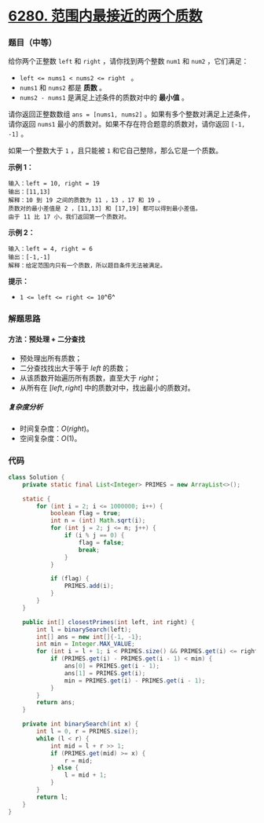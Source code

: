 # [6280. 范围内最接近的两个质数](https://leetcode.cn/problems/closest-prime-numbers-in-range/)

### 题目（中等）

给你两个正整数 `left` 和 `right` ，请你找到两个整数 `num1` 和 `num2` ，它们满足：

* `left <= nums1 < nums2 <= right ` 。
* `nums1` 和 `nums2` 都是 **质数** 。
* `nums2 - nums1` 是满足上述条件的质数对中的 **最小值** 。

请你返回正整数数组 `ans = [nums1, nums2]` 。如果有多个整数对满足上述条件，请你返回 `nums1`
最小的质数对。如果不存在符合题意的质数对，请你返回 `[-1, -1]` 。

如果一个整数大于 `1` ，且只能被 `1` 和它自己整除，那么它是一个质数。

**示例 1：**

```
输入：left = 10, right = 19
输出：[11,13]
解释：10 到 19 之间的质数为 11 ，13 ，17 和 19 。
质数对的最小差值是 2 ，[11,13] 和 [17,19] 都可以得到最小差值。
由于 11 比 17 小，我们返回第一个质数对。
```

**示例 2：**

```
输入：left = 4, right = 6
输出：[-1,-1]
解释：给定范围内只有一个质数，所以题目条件无法被满足。
```

**提示：**

* `1 <= left <= right <= 10`^6^

### 解题思路

#### 方法：预处理 + 二分查找

- 预处理出所有质数；
- 二分查找找出大于等于 $left$ 的质数；
- 从该质数开始遍历所有质数，直至大于 $right$；
- 从所有在 $[left, right]$ 中的质数对中，找出最小的质数对。

##### 复杂度分析

- 时间复杂度：$O(right)$。
- 空间复杂度：$O(1)$。

### 代码

```java
class Solution {
    private static final List<Integer> PRIMES = new ArrayList<>();

    static {
        for (int i = 2; i <= 1000000; i++) {
            boolean flag = true;
            int n = (int) Math.sqrt(i);
            for (int j = 2; j <= n; j++) {
                if (i % j == 0) {
                    flag = false;
                    break;
                }
            }

            if (flag) {
                PRIMES.add(i);
            }
        }
    }

    public int[] closestPrimes(int left, int right) {
        int l = binarySearch(left);
        int[] ans = new int[]{-1, -1};
        int min = Integer.MAX_VALUE;
        for (int i = l + 1; i < PRIMES.size() && PRIMES.get(i) <= right; i++) {
            if (PRIMES.get(i) - PRIMES.get(i - 1) < min) {
                ans[0] = PRIMES.get(i - 1);
                ans[1] = PRIMES.get(i);
                min = PRIMES.get(i) - PRIMES.get(i - 1);
            }
        }
        return ans;
    }

    private int binarySearch(int x) {
        int l = 0, r = PRIMES.size();
        while (l < r) {
            int mid = l + r >> 1;
            if (PRIMES.get(mid) >= x) {
                r = mid;
            } else {
                l = mid + 1;
            }
        }
        return l;
    }
}
```
